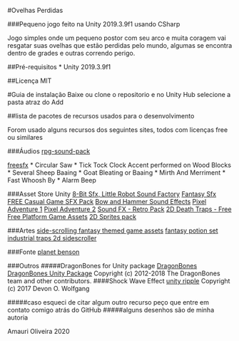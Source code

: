 #Ovelhas Perdidas

###Pequeno jogo feito na Unity 2019.3.9f1 usando CSharp

Jogo simples onde um pequeno postor com seu arco e muita coragem vai resgatar suas ovelhas que estão perdidas pelo mundo, algumas se encontra dentro de grades e outras correndo perigo.

##Pré-requisitos
    * Unity 2019.3.9f1

##Licença
    MIT

#Guia de instalação
    Baixe ou clone o repositorio e no Unity Hub selecione a pasta atraz do Add

##lista de pacotes de recursos usados para o desenvolvimento

Forom usado alguns recursos dos seguintes sites, todos com licenças free ou similares

###Áudios 
[rpg-sound-pack](https://opengameart.org/content/rpg-sound-pack)

[freesfx](https://www.freesfx.co.uk)
    * Circular Saw
    * Tick Tock Clock Accent performed on Wood Blocks
    * Several Sheep Baaing
    * Goat Bleating or Baaing
    * Mirth And Merriment
    * Fast Whoosh By
    * Alarm Beep

###Asset Store Unity
    [8-Bit Sfx, Little Robot Sound Factory](https://assetstore.unity.com/packages/audio/sound-fx/8-bit-sfx-32831)
    [Fantasy Sfx](https://assetstore.unity.com/packages/audio/sound-fx/fantasy-sfx-32833)
    [FREE Casual Game SFX Pack](https://assetstore.unity.com/packages/audio/sound-fx/free-casual-game-sfx-pack-54116)
    [Bow and Hammer Sound Effects](https://assetstore.unity.com/packages/audio/sound-fx/weapons/bow-and-hammer-sound-effects-163948)
    [Pixel Adventure 1](https://assetstore.unity.com/packages/2d/characters/pixel-adventure-1-155360)
    [Pixel Adventure 2](https://assetstore.unity.com/packages/2d/characters/pixel-adventure-2-155418)
    [Sound FX - Retro Pack](https://assetstore.unity.com/packages/audio/sound-fx/sound-fx-retro-pack-121743)
    [2D Death Traps - Free](https://assetstore.unity.com/packages/2d/environments/2d-death-traps-free-20706)
    [Free Platform Game Assets](https://assetstore.unity.com/packages/2d/environments/free-platform-game-assets-85838)
    [2D Sprites pack](https://assetstore.unity.com/packages/essentials/asset-packs/2d-sprites-pack-73728)

###Artes
    [side-scrolling fantasy themed game assets](https://opengameart.org/content/side-scrolling-fantasy-themed-game-assets)
    [fantasy potion set](https://opengameart.org/content/fantasy-potion-set)
    [industrial traps 2d sidescroller](https://opengameart.org/content/industrial-traps-2d-sidescroller)

###Fonte
    [planet benson](https://www.1001freefonts.com/planet-benson.font)

###Outros
    #####DragonBones for Unity package
        [DragonBones](https://github.com/DragonBones/DragonBonesCSharp)
        [DragonBones Unity Package](https://goo.gl/MPsNWw) Copyright (c) 2012-2018 The DragonBones team and other contributors.
    ####Shock Wave Effect
        [unity ripple](http://blog.onebyonedesign.com/unity/unity-ripple-or-shock-wave-effect/comment-page-1) Copyright (c) 2017 Devon O. Wolfgang

#####caso esqueci de citar algum outro recurso peço que entre em contato comigo atrás do GitHub
#####alguns desenhos são de minha autoria 

Amauri Oliveira 2020